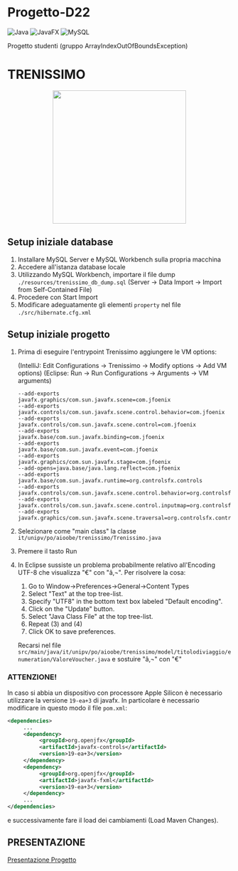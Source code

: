 # Progetto-D22
![Java](https://img.shields.io/badge/Backend-java_17-red)
![JavaFX](https://img.shields.io/badge/Frontend-javafx_17-blueviolet)
![MySQL](https://img.shields.io/badge/Database-mysql_8-blue)

Progetto studenti (gruppo ArrayIndexOutOfBoundsException)

# TRENISSIMO

<p align="center">
  <img width="300" style= alt="Trenissimo logo grande (1)" src="https://user-images.githubusercontent.com/69969487/158078673-7bf6c617-ea79-4c27-984a-bf3a2145dbba.png">
</p>

## Setup iniziale database
  1. Installare MySQL Server e MySQL Workbench sulla propria macchina
  2. Accedere all'istanza database locale
  3. Utilizzando MySQL Workbench, importare il file dump `./resources/trenissimo_db_dump.sql` (Server -> Data Import -> Import from Self-Contained File)
  4. Procedere con Start Import
  5. Modificare adeguatamente gli elementi `property` nel file `./src/hibernate.cfg.xml`
## Setup iniziale progetto
  1. Prima di eseguire l'entrypoint Trenissimo aggiungere le VM options:

     (IntelliJ: Edit Configurations -> Trenissimo -> Modify options -> Add VM options)
     (Eclipse: Run -> Run Configurations -> Arguments -> VM arguments)

     ```
     --add-exports
     javafx.graphics/com.sun.javafx.scene=com.jfoenix
     --add-exports
     javafx.controls/com.sun.javafx.scene.control.behavior=com.jfoenix
     --add-exports
     javafx.controls/com.sun.javafx.scene.control=com.jfoenix
     --add-exports
     javafx.base/com.sun.javafx.binding=com.jfoenix
     --add-exports
     javafx.base/com.sun.javafx.event=com.jfoenix
     --add-exports
     javafx.graphics/com.sun.javafx.stage=com.jfoenix
     --add-opens=java.base/java.lang.reflect=com.jfoenix
     --add-exports
     javafx.base/com.sun.javafx.runtime=org.controlsfx.controls
     --add-exports
     javafx.controls/com.sun.javafx.scene.control.behavior=org.controlsfx.controls
     --add-exports
     javafx.controls/com.sun.javafx.scene.control.inputmap=org.controlsfx.controls
     --add-exports
     javafx.graphics/com.sun.javafx.scene.traversal=org.controlsfx.controls
     ```
     

  2. Selezionare come "main class" la classe `it/unipv/po/aioobe/trenissimo/Trenissimo.java`
  3. Premere il tasto Run
  4. In Eclipse sussiste un problema probabilmente relativo all'Encoding UTF-8 che visualizza "€" con "â‚¬".
     Per risolvere la cosa:
       1) Go to Window->Preferences->General->Content Types
       2) Select "Text" at the top tree-list.
       3) Specify "UTF8" in the bottom text box labeled "Default encoding".
       4) Click on the "Update" button.
       5) Select "Java Class File" at the top tree-list.
       6) Repeat (3) and (4)
       7) Click OK to save preferences.
  
     Recarsi nel file `src/main/java/it/unipv/po/aioobe/trenissimo/model/titolodiviaggio/enumeration/ValoreVoucher.java`
     e sostuire "â‚¬" con "€"

### ATTENZIONE!
In caso si abbia un dispositivo con processore Apple Silicon è necessario utilizzare
la versione `19-ea+3` di javafx.
In particolare è necessario modificare in questo modo il file `pom.xml`:
```xml
<dependencies>
     ...
     <dependency>
          <groupId>org.openjfx</groupId>
          <artifactId>javafx-controls</artifactId>
          <version>19-ea+3</version>
     </dependency>
     <dependency>
          <groupId>org.openjfx</groupId>
          <artifactId>javafx-fxml</artifactId>
          <version>19-ea+3</version>
     </dependency>
     ...
</dependencies>
```
e successivamente fare il load dei cambiamenti (Load Maven Changes).

## PRESENTAZIONE
[Presentazione Progetto](https://www.canva.com/design/DAE7OzgrOew/XcErNTlSUAJLEeWPM7WhZA/view?utm_content=DAE7OzgrOew&utm_campaign=designshare&utm_medium=link&utm_source=publishpresent)
